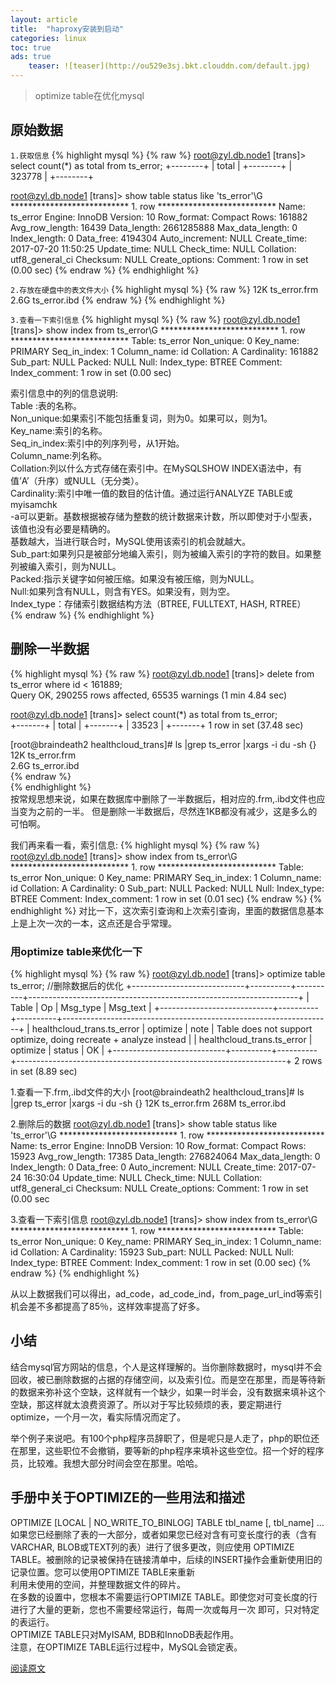 ```yaml
---
layout: article
title:  "haproxy安装到启动"
categories: linux
toc: true
ads: true
	teaser: ![teaser](http://ou529e3sj.bkt.clouddn.com/default.jpg)
---  
```


> optimize table在优化mysql    

## 原始数据
`1.获取信息`
{% highlight mysql %}
{% raw %}
root@zyl.db.node1 [trans]>  select count(*) as total from ts_error;
+--------+
| total  |
+--------+
| 323778 |
+--------+

root@zyl.db.node1 [trans]> show table status like 'ts_error'\G
*************************** 1. row ***************************
           Name: ts_error
         Engine: InnoDB
        Version: 10
     Row_format: Compact
           Rows: 161882
 Avg_row_length: 16439
    Data_length: 2661285888
Max_data_length: 0
   Index_length: 0
      Data_free: 4194304
 Auto_increment: NULL
    Create_time: 2017-07-20 11:50:25
    Update_time: NULL
     Check_time: NULL
      Collation: utf8_general_ci
       Checksum: NULL
 Create_options: 
        Comment: 
1 row in set (0.00 sec)
{% endraw %}
{% endhighlight %}

`2.存放在硬盘中的表文件大小`
{% highlight mysql %}
{% raw %}
12K		ts_error.frm
2.6G	ts_error.ibd
{% endraw %}
{% endhighlight %}

`3.查看一下索引信息`
{% highlight mysql %}
{% raw %}
root@zyl.db.node1 [trans]> show index from ts_error\G
*************************** 1. row ***************************
        Table: ts_error
   Non_unique: 0
     Key_name: PRIMARY
 Seq_in_index: 1
  Column_name: id
    Collation: A
  Cardinality: 161882
     Sub_part: NULL
       Packed: NULL
         Null: 
   Index_type: BTREE
      Comment: 
Index_comment: 
1 row in set (0.00 sec)

索引信息中的列的信息说明:     
Table :表的名称。    
Non_unique:如果索引不能包括重复词，则为0。如果可以，则为1。    
Key_name:索引的名称。    
Seq_in_index:索引中的列序列号，从1开始。    
Column_name:列名称。     
Collation:列以什么方式存储在索引中。在MySQLSHOW INDEX语法中，有值’A’（升序）或NULL（无分类）。    
Cardinality:索引中唯一值的数目的估计值。通过运行ANALYZE TABLE或myisamchk      
-a可以更新。基数根据被存储为整数的统计数据来计数，所以即使对于小型表，该值也没有必要是精确的。    
基数越大，当进行联合时，MySQL使用该索引的机会就越大。    
Sub_part:如果列只是被部分地编入索引，则为被编入索引的字符的数目。如果整列被编入索引，则为NULL。    
Packed:指示关键字如何被压缩。如果没有被压缩，则为NULL。  
Null:如果列含有NULL，则含有YES。如果没有，则为空。  
Index_type：存储索引数据结构方法（BTREE, FULLTEXT, HASH, RTREE）  
{% endraw %}
{% endhighlight %}

## 删除一半数据
{% highlight mysql %}
{% raw %}
root@zyl.db.node1 [trans]> delete from ts_error where id < 161889;  
Query OK, 290255 rows affected, 65535 warnings (1 min 4.84 sec)  

root@zyl.db.node1 [trans]>  select count(*) as total from ts_error;                                                        
+-------+
| total |
+-------+
| 33523 |
+-------+
1 row in set (37.48 sec)  

[root@braindeath2 healthcloud_trans]#   ls |grep ts_error |xargs -i du -sh {}  
12K		ts_error.frm  
2.6G	ts_error.ibd  
{% endraw %}  
{% endhighlight %}  
按常规思想来说，如果在数据库中删除了一半数据后，相对应的.frm,.ibd文件也应当变为之前的一半。
但是删除一半数据后，尽然连1KB都没有减少，这是多么的可怕啊。

我们再来看一看，索引信息: 
{% highlight mysql %}
{% raw %}
root@zyl.db.node1 [trans]> show index from ts_error\G
*************************** 1. row ***************************
        Table: ts_error
   Non_unique: 0
     Key_name: PRIMARY
 Seq_in_index: 1
  Column_name: id
    Collation: A
  Cardinality: 0
     Sub_part: NULL
       Packed: NULL
         Null: 
   Index_type: BTREE
      Comment: 
Index_comment: 
1 row in set (0.01 sec)
{% endraw %}
{% endhighlight %}
对比一下，这次索引查询和上次索引查询，里面的数据信息基本上是上次一次的一本，这点还是合乎常理。  

### 用optimize table来优化一下
{% highlight mysql %}
{% raw %}
root@zyl.db.node1 [trans]> optimize table ts_error;  //删除数据后的优化
+----------------------------+----------+----------+-------------------------------------------------------------------+
| Table                      | Op       | Msg_type | Msg_text                                                          |
+----------------------------+----------+----------+-------------------------------------------------------------------+
| healthcloud_trans.ts_error | optimize | note     | Table does not support optimize, doing recreate + analyze instead |
| healthcloud_trans.ts_error | optimize | status   | OK                                                                |
+----------------------------+----------+----------+-------------------------------------------------------------------+
2 rows in set (8.89 sec)

1.查看一下.frm,.ibd文件的大小
[root@braindeath2 healthcloud_trans]#   ls |grep ts_error |xargs -i du -sh {}
12K	    ts_error.frm
268M	ts_error.ibd

2.删除后的数据
root@zyl.db.node1 [trans]>  show table status like 'ts_error'\G
*************************** 1. row ***************************
           Name: ts_error
         Engine: InnoDB
        Version: 10
     Row_format: Compact
           Rows: 15923
 Avg_row_length: 17385
    Data_length: 276824064
Max_data_length: 0
   Index_length: 0
      Data_free: 0
 Auto_increment: NULL
    Create_time: 2017-07-24 16:30:04
    Update_time: NULL
     Check_time: NULL
      Collation: utf8_general_ci
       Checksum: NULL
 Create_options: 
        Comment: 
1 row in set (0.00 sec

3.查看一下索引信息 
root@zyl.db.node1 [trans]> show index from ts_error\G
*************************** 1. row ***************************
        Table: ts_error
   Non_unique: 0
     Key_name: PRIMARY
 Seq_in_index: 1
  Column_name: id
    Collation: A
  Cardinality: 15923
     Sub_part: NULL
       Packed: NULL
         Null: 
   Index_type: BTREE
      Comment: 
Index_comment: 
1 row in set (0.00 sec)
{% endraw %}
{% endhighlight %}

从以上数据我们可以得出，ad_code，ad_code_ind，from_page_url_ind等索引机会差不多都提高了85％，这样效率提高了好多。
 
## 小结   
结合mysql官方网站的信息，个人是这样理解的。当你删除数据时，mysql并不会回收，被已删除数据的占据的存储空间，以及索引位。而是空在那里，而是等待新的数据来弥补这个空缺，这样就有一个缺少，如果一时半会，没有数据来填补这个空缺，那这样就太浪费资源了。所以对于写比较频烦的表，要定期进行optimize，一个月一次，看实际情况而定了。    

举个例子来说吧。有100个php程序员辞职了，但是呢只是人走了，php的职位还在那里，这些职位不会撤销，要等新的php程序来填补这些空位。招一个好的程序员，比较难。我想大部分时间会空在那里。哈哈。      

## 手册中关于OPTIMIZE的一些用法和描述     
OPTIMIZE [LOCAL | NO_WRITE_TO_BINLOG] TABLE tbl_name [, tbl_name] ...      
如果您已经删除了表的一大部分，或者如果您已经对含有可变长度行的表（含有VARCHAR, BLOB或TEXT列的表）进行了很多更改，则应使用
OPTIMIZE TABLE。被删除的记录被保持在链接清单中，后续的INSERT操作会重新使用旧的记录位置。您可以使用OPTIMIZE TABLE来重新  
利用未使用的空间，并整理数据文件的碎片。     
在多数的设置中，您根本不需要运行OPTIMIZE TABLE。即使您对可变长度的行进行了大量的更新，您也不需要经常运行，每周一次或每月一次
即可，只对特定的表运行。    
OPTIMIZE TABLE只对MyISAM, BDB和InnoDB表起作用。      
注意，在OPTIMIZE TABLE运行过程中，MySQL会锁定表。     

[阅读原文](http://blog.51yip.com/mysql/1222.html)






